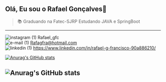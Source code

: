 ## Olá, Eu sou o Rafael Gonçalves👋

> 📚 Graduando na Fatec-SJRP
> Estudando JAVA e SpringBoot


---
![instagram (1)](https://user-images.githubusercontent.com/111470811/185404703-56daacfe-ce8b-4811-9290-4c9e5d427f03.png)  Rafael_gfc <br>
![e-mail (1)](https://user-images.githubusercontent.com/111470811/185405198-7cb41a8e-42e4-4e7f-a438-19b48e5c6616.png) Rafagfra@hotmail.com <br>
![linkedin (1)](https://user-images.githubusercontent.com/111470811/185406288-7aaab95a-77e0-4126-8d0d-18a0687a1dc9.png) https://www.linkedin.com/in/rafael-g-francisco-90a886210/

[![Anurag's GitHub stats](https://github-readme-stats.vercel.app/api?username=rafagfran)](https://github.com/anuraghazra/github-readme-stats)

![Anurag's GitHub stats](https://github-readme-stats.vercel.app/api?username=rafagfran&hide=contribs,prs)
---
